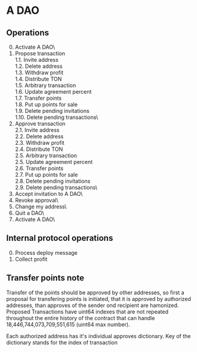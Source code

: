 # A DAO

## Operations

0. Activate A DAO\
1. Propose transaction\
1.1. Invite address\
1.2. Delete address\
1.3. Withdraw profit\
1.4. Distribute TON\
1.5. Arbitrary transaction\
1.6. Update agreement percent\
1.7. Transfer points\
1.8. Put up points for sale\
1.9. Delete pending invitations\
1.10. Delete pending transactions\
2. Approve transaction\
2.1. Invite address\
2.2. Delete address\
2.3. Withdraw profit\
2.4. Distribute TON\
2.5. Arbitrary transaction\
2.5. Update agreement percent\
2.6. Transfer points\
2.7. Put up points for sale\
2.8. Delete pending invitations\
2.9. Delete pending transactions\
3. Accept invitation to A DAO\
4. Revoke approval\
4. Change my address\
5. Quit a DAO\
7. Activate A DAO\

## Internal protocol operations

0. Process deploy message
1. Collect profit

## Transfer points note

Transfer of the points should be approved by other addresses, so first a proposal for transfering points is initiated, that it is approved by authorized addresses, than approves of the sender ond recipient are hamonized. Proposed Transactions have uint64 indexes that are not repeated throughout the entire history of the contract that can handle 18,446,744,073,709,551,615 (uint64 max number).

Each authorized address has it's individual approves dictionary. Key of the dictionary stands for the index of transaction
